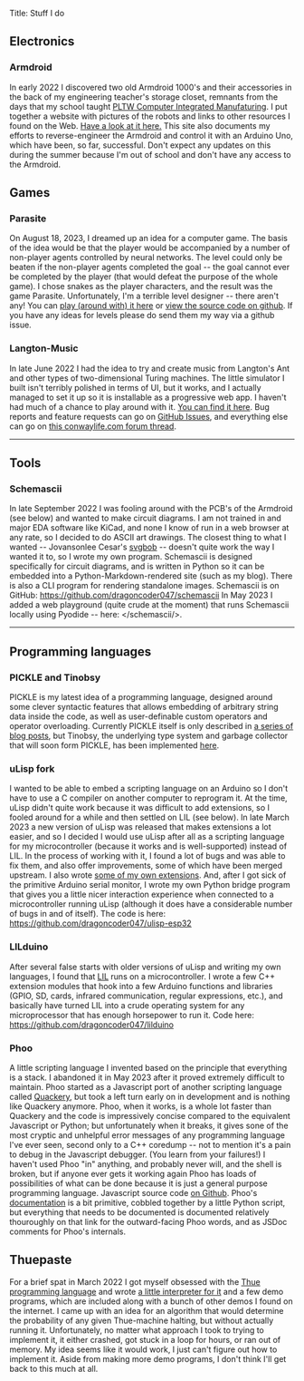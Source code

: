 Title: Stuff I do

## Electronics

### Armdroid

In early 2022 I discovered two old Armdroid 1000's and their accessories in the back of my engineering teacher's storage closet, remnants from the days that my school taught [PLTW Computer Integrated Manufaturing](https://www.pltw.org/computer-integrated-manufacturing-course-outline). I put together a website with pictures of the robots and links to other resources I found on the Web. [Have a look at it here.](/armdroid/) This site also documents my efforts to reverse-engineer the Armdroid and control it with an Arduino Uno, which have been, so far, successful. Don't expect any updates on this during the summer because I'm out of school and don't have any access to the Armdroid.

## Games

### Parasite

On August 18, 2023, I dreamed up an idea for a computer game. The basis of the idea would be that the player would be accompanied by a number of non-player agents controlled by neural networks. The level could only be beaten if the non-player agents completed the goal -- the goal cannot ever be completed by the player (that would defeat the purpose of the whole game). I chose snakes as the player characters, and the result was the game Parasite. Unfortunately, I'm a terrible level designer -- there aren't any! You can [play (around with) it here](/parasite/) or [view the source code on github](https://github.com/dragoncoder047/parasite/). If you have any ideas for levels please do send them my way via a github issue.

### Langton-Music

In late June 2022 I had the idea to try and create music from Langton's Ant and other types of two-dimensional Turing machines. The little simulator I built isn't terribly polished in terms of UI, but it works, and I actually managed to set it up so it is installable as a progressive web app. I haven't had much of a chance to play around with it. [You can find it here](/langton-music/index.html). Bug reports and feature requests can go on [GitHub Issues](https://github.com/dragoncoder047/langton-music/issues/), and everything else can go on [this conwaylife.com forum thread](https://conwaylife.com/forums/viewtopic.php?f=11&p=147432).

---

## Tools

### Schemascii

In late September 2022 I was fooling around with the PCB's of the Armdroid (see below) and wanted to make circuit diagrams. I am not trained in and major EDA software like KiCad, and none I know of run in a web browser at any rate, so I decided to do ASCII art drawings. The closest thing to what I wanted -- Jovansonlee Cesar's [svgbob](https://github.com/ivanceras/svgbob) -- doesn't quite work the way I wanted it to, so I wrote my own program. Schemascii is designed specifically for circuit diagrams, and is written in Python so it can be embedded into a Python-Markdown-rendered site (such as my blog). There is also a CLI program for rendering standalone images. Schemascii is on GitHub: <https://github.com/dragoncoder047/schemascii> In May 2023 I added a web playground (quite crude at the moment) that runs Schemascii locally using Pyodide -- here: </schemascii/>.

---

## Programming languages

### PICKLE and Tinobsy

PICKLE is my latest idea of a programming language, designed around some clever syntactic features that allows embedding of arbitrary string data inside the code, as well as user-definable custom operators and operator overloading. Currently PICKLE itself is only described in [a series of blog posts](/blog/pickles.html), but Tinobsy, the underlying type system and garbage collector that will soon form PICKLE, has been implemented [here](https://github.com/dragoncoder047/tinobsy/).

### uLisp fork

I wanted to be able to embed a scripting language on an Arduino so I don't have to use a C compiler on another computer to reprogram it. At the time, uLisp didn't quite work because it was difficult to add extensions, so I fooled around for a while and then settled on LIL (see below). In late March 2023 a new version of uLisp was released that makes extensions a lot easier, and so I decided I would use uLisp after all as a scripting language for my microcontroller (because it works and is well-supported) instead of LIL. In the process of working with it, I found a lot of bugs and was able to fix them, and also offer improvements, some of which have been merged upstream. I also wrote [some of my own extensions](/pages/ulisp_howto.html). And, after I got sick of the primitive Arduino serial monitor, I wrote my own Python bridge program that gives you a little nicer interaction experience when connected to a microcontroller running uLisp (although it does have a considerable number of bugs in and of itself). The code is here: <https://github.com/dragoncoder047/ulisp-esp32>

### LILduino

After several false starts with older versions of uLisp and writing my own languages, I found that [LIL](http://runtimeterror.com/tech/lil/) runs on a microcontroller. I wrote a few C++ extension modules that hook into a few Arduino functions and libraries (GPIO, SD, cards, infrared communication, regular expressions, etc.), and basically have turned LIL into a crude operating system for any microprocessor that has enough horsepower to run it. Code here: <https://github.com/dragoncoder047/lilduino>

### Phoo

A little scripting language I invented based on the principle that everything is a stack. I abandoned it in May 2023 after it proved extremely difficult to maintain. Phoo started as a Javascript port of another scripting language called [Quackery](https://github.com/GordonCharlton/Quackery), but took a left turn early on in development and is nothing like Quackery anymore. Phoo, when it works, is a whole lot faster than Quackery and the code is impressively concise compared to the equivalent Javascript or Python; but unfortunately when it breaks, it gives sone of the most cryptic and unhelpful error messages of any programming language I've ever seen, second only to a C++ coredump -- not to mention it's a pain to debug in the Javascript debugger. (You learn from your failures!) I haven't used Phoo "in" anything, and probably never will, and the shell is broken, but if anyone ever gets it working again Phoo has loads of possibilities of what can be done because it is just a general purpose programming language. Javascript source code [on Github](https://github.com/dragoncoder047/phoo). Phoo's [documentation](/phoo/docs/index.html) is a bit primitive, cobbled together by a little Python script, but everything that needs to be documented is documented relatively thouroughly on that link for the outward-facing Phoo words, and as JSDoc comments for Phoo's internals.

## Thuepaste

For a brief spat in March 2022 I got myself obsessed with the [Thue programming language](https://en.wikipedia.org/wiki/Thue_(programming_language)) and wrote [a little interpreter for it](/thuepaste/) and a few demo programs, which are included along with a bunch of other demos I found on the internet. I came up with an idea for an algorithm that would determine the probability of any given Thue-machine halting, but without actually running it. Unfortunately, no matter what approach I took to trying to implement it, it either crashed, got stuck in a loop for hours, or ran out of memory. My idea seems like it would work, I just can't figure out how to implement it. Aside from making more demo programs, I don't think I'll get back to this much at all.
